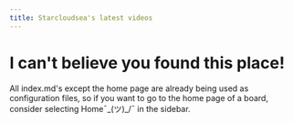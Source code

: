 ```yaml
---
title: Starcloudsea's latest videos
---
```


# I can't believe you found this place!

All index.md's except the home page are already being used as configuration files, so if you want to go to the home page of a board, consider selecting Home¯\_(ツ)_/¯ in the sidebar.